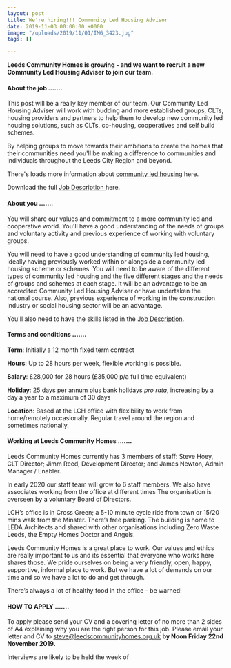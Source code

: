 ```yaml
---
layout: post
title: We're hiring!!! Community Led Housing Advisor
date: 2019-11-03 00:00:00 +0000
image: "/uploads/2019/11/01/IMG_3423.jpg"
tags: []

---
```

**Leeds Community Homes is growing - and we want to recruit a new Community Led Housing Adviser to join our team.**

#### About the job .......

This post will be a really key member of our team. Our Community Led Housing Adviser will work with budding and more established groups, CLTs, housing providers and partners to help them to develop new community led housing solutions, such as CLTs, co-housing, cooperatives and self build schemes.

By helping groups to move towards their ambitions to create the homes that their communities need you'll be making a difference to communities and individuals throughout the Leeds City Region and beyond.

There's loads more information about [community led housing]() here.

Download the full [Job Description ](https://drive.google.com/file/d/1YexPxCco9lcswQxgCjupVnjvcW-8L_fr/view?usp=sharing)here.

#### About you .......

You will share our values and commitment to a more community led and cooperative world. You'll have a good understanding of the needs of groups and voluntary activity and previous experience of working with voluntary groups.

You will need to have a good understanding of community led housing, ideally having previously worked within or alongside a community led housing scheme or schemes. You will need to be aware of the different types of community led housing and the five different stages and the needs of groups and schemes at each stage. It will be an advantage to be an accredited Community Led Housing Adviser or have undertaken the national course. Also, previous experience of working in the construction industry or social housing sector will be an advantage.

You'll also need to have the skills listed in the [Job Description](https://drive.google.com/file/d/1YexPxCco9lcswQxgCjupVnjvcW-8L_fr/view?usp=sharing).

#### Terms and conditions .......

**Term**: Initially a 12 month fixed term contract

**Hours**: Up to 28 hours per week, flexible working is possible.

**Salary**: £28,000 for 28 hours (£35,000 p/a full time equivalent)

**Holiday**: 25 days per annum plus bank holidays _pro rata_, increasing by a day a year to a maximum of 30 days

**Location**: Based at the LCH office with flexibility to work from home/remotely occasionally. Regular travel around the region and sometimes nationally.

#### **Working at Leeds Community Homes** .......

Leeds Community Homes currently has 3 members of staff: Steve Hoey, CLT Director; Jimm Reed, Development Director; and James Newton, Admin Manager / Enabler. 

In early 2020 our staff team will grow to 6 staff members. We also have associates working from the office at different times The organisation is overseen by a voluntary Board of Directors.

LCH’s office is in Cross Green; a 5-10 minute cycle ride from town or 15/20 mins walk from the Minster. There’s free parking. The building is home to LEDA Architects and shared with other organisations including Zero Waste Leeds, the Empty Homes Doctor and Angels.

Leeds Community Homes is a great place to work. Our values and ethics are really important to us and its essential that everyone who works here shares those. We pride ourselves on being a very friendly, open, happy, supportive, informal place to work. But we have a lot of demands on our time and so we have a lot to do and get through.

There’s always a lot of healthy food in the office - be warned!

#### HOW TO APPLY  .......

To apply please send your CV and a covering letter of no more than 2 sides of A4 explaining why you are the right person for this job. Please email your letter and CV to steve@leedscommunityhomes.org.uk **by Noon Friday 22nd November 2019.** 

Interviews are likely to be held the week of 